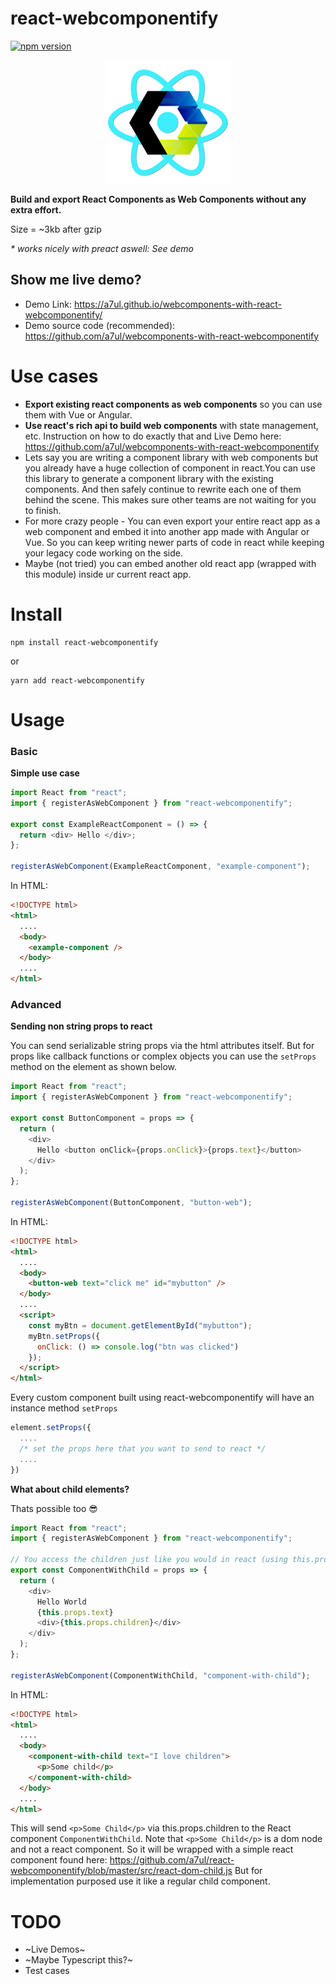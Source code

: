 # react-webcomponentify

[![npm version](https://badge.fury.io/js/react-webcomponentify.svg)](https://badge.fury.io/js/react-webcomponentify)

<img src="https://github.com/a7ul/react-webcomponentify/blob/master/assets/react-webcomponent.png" width="200" height="auto" alt="logo" style="display:block; margin:0 auto;"/>

**Build and export React Components as Web Components without any extra effort.**

Size = ~3kb after gzip

_\* works nicely with preact aswell: See demo_

## Show me live demo?

- Demo Link: https://a7ul.github.io/webcomponents-with-react-webcomponentify/
- Demo source code (recommended): https://github.com/a7ul/webcomponents-with-react-webcomponentify

# Use cases

- **Export existing react components as web components** so you can use them with Vue or Angular.
- **Use react's rich api to build web components** with state management, etc. Instruction on how to do exactly that and Live Demo here: https://github.com/a7ul/webcomponents-with-react-webcomponentify
- Lets say you are writing a component library with web components but you already have a huge collection of component in react.You can use this library to generate a component library with the existing components. And then safely continue to rewrite each one of them behind the scene. This makes sure other teams are not waiting for you to finish.
- For more crazy people - You can even export your entire react app as a web component and embed it into another app made with Angular or Vue. So you can keep writing newer parts of code in react while keeping your legacy code working on the side.
- Maybe (not tried) you can embed another old react app (wrapped with this module) inside ur current react app.

# Install

```
npm install react-webcomponentify
```

or

```
yarn add react-webcomponentify
```

# Usage

### Basic

**Simple use case**

```js
import React from "react";
import { registerAsWebComponent } from "react-webcomponentify";

export const ExampleReactComponent = () => {
  return <div> Hello </div>;
};

registerAsWebComponent(ExampleReactComponent, "example-component");
```

In HTML:

```html
<!DOCTYPE html>
<html>
  ....
  <body>
    <example-component />
  </body>
  ....
</html>
```

### Advanced

**Sending non string props to react**

You can send serializable string props via the html attributes itself. But for props like callback functions or complex objects you can use the `setProps` method on the element as shown below.

```js
import React from "react";
import { registerAsWebComponent } from "react-webcomponentify";

export const ButtonComponent = props => {
  return (
    <div>
      Hello <button onClick={props.onClick}>{props.text}</button>
    </div>
  );
};

registerAsWebComponent(ButtonComponent, "button-web");
```

In HTML:

```html
<!DOCTYPE html>
<html>
  ....
  <body>
    <button-web text="click me" id="mybutton" />
  </body>
  ....
  <script>
    const myBtn = document.getElementById("mybutton");
    myBtn.setProps({
      onClick: () => console.log("btn was clicked")
    });
  </script>
</html>
```

Every custom component built using react-webcomponentify will have an instance method `setProps`

```js
element.setProps({
  ....
  /* set the props here that you want to send to react */
  ....
})
```

**What about child elements?**

Thats possible too 😎

```js
import React from "react";
import { registerAsWebComponent } from "react-webcomponentify";

// You access the children just like you would in react (using this.props.children)
export const ComponentWithChild = props => {
  return (
    <div>
      Hello World
      {this.props.text}
      <div>{this.props.children}</div>
    </div>
  );
};

registerAsWebComponent(ComponentWithChild, "component-with-child");
```

In HTML:

```html
<!DOCTYPE html>
<html>
  ....
  <body>
    <component-with-child text="I love children">
      <p>Some child</p>
    </component-with-child>
  </body>
  ....
</html>
```

This will send `<p>Some Child</p>` via this.props.children to the React component `ComponentWithChild`.
Note that `<p>Some Child</p>` is a dom node and not a react component. So it will be wrapped with a simple react component found here: https://github.com/a7ul/react-webcomponentify/blob/master/src/react-dom-child.js
But for implementation purposed use it like a regular child component.

# TODO

- ~Live Demos~
- ~Maybe Typescript this?~
- Test cases
